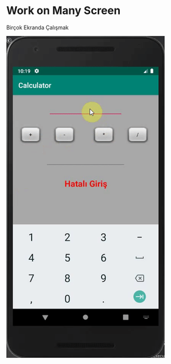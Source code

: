 # Work on Many Screen

Birçok Ekranda Çalışmak

![Manyscreen Screen View](https://github.com/zumrudu-anka/AndroidStudioStudies/blob/master/Presentations/Calculator.gif)